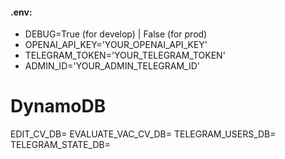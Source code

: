 #### **.env:**

- DEBUG=True (for develop) | False (for prod)
- OPENAI_API_KEY='YOUR_OPENAI_API_KEY'
- TELEGRAM_TOKEN='YOUR_TELEGRAM_TOKEN'
- ADMIN_ID='YOUR_ADMIN_TELEGRAM_ID'

# DynamoDB
EDIT_CV_DB=
EVALUATE_VAC_CV_DB=
TELEGRAM_USERS_DB=
TELEGRAM_STATE_DB=
